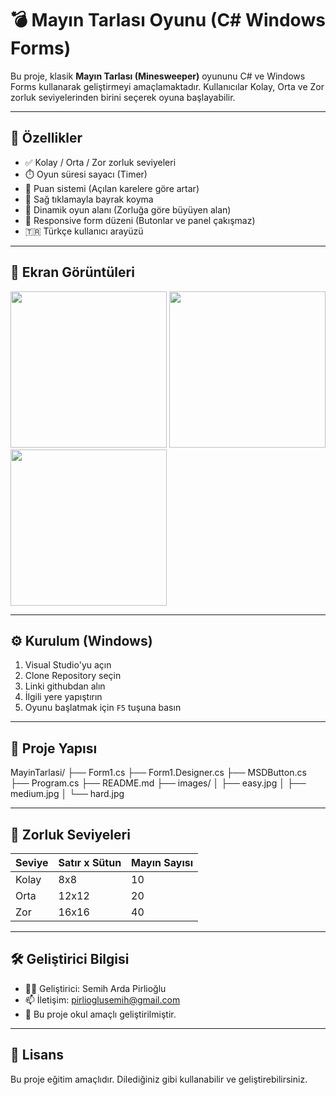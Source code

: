 # 💣 Mayın Tarlası Oyunu (C# Windows Forms)

Bu proje, klasik **Mayın Tarlası (Minesweeper)** oyununu C# ve Windows Forms kullanarak geliştirmeyi amaçlamaktadır. Kullanıcılar Kolay, Orta ve Zor zorluk seviyelerinden birini seçerek oyuna başlayabilir.

---

## 🧩 Özellikler

- ✅ Kolay / Orta / Zor zorluk seviyeleri
- ⏱️ Oyun süresi sayacı (Timer)
- 🎯 Puan sistemi (Açılan karelere göre artar)
- 🚩 Sağ tıklamayla bayrak koyma
- 🧠 Dinamik oyun alanı (Zorluğa göre büyüyen alan)
- 📱 Responsive form düzeni (Butonlar ve panel çakışmaz)
- 🇹🇷 Türkçe kullanıcı arayüzü

---

## 📸 Ekran Görüntüleri

<p float="left">
  <img src="images/easy.jpeg" width="250"/>
  <img src="images/medium.jpeg" width="250"/>
  <img src="images/hard.jpeg" width="250"/>
</p>

---

## ⚙️ Kurulum (Windows)

1. Visual Studio'yu açın
2. Clone Repository seçin
3. Linki githubdan alın
4. İlgili yere yapıştırın
5. Oyunu başlatmak için `F5` tuşuna basın

---

## 📁 Proje Yapısı
MayinTarlasi/
├── Form1.cs
├── Form1.Designer.cs
├── MSDButton.cs
├── Program.cs
├── README.md
├── images/
│ ├── easy.jpg
│ ├── medium.jpg
│ └── hard.jpg


---

## 🧠 Zorluk Seviyeleri

| Seviye | Satır x Sütun | Mayın Sayısı |
|--------|----------------|---------------|
| Kolay  | 8x8            | 10            |
| Orta   | 12x12          | 20            |
| Zor    | 16x16          | 40            |

---

## 🛠️ Geliştirici Bilgisi

- 👨‍💻 Geliştirici: Semih Arda Pirlioğlu
- 📫 İletişim: pirlioglusemih@gmail.com
- 🧠 Bu proje okul amaçlı geliştirilmiştir.

---

## 🏁 Lisans

Bu proje eğitim amaçlıdır. Dilediğiniz gibi kullanabilir ve geliştirebilirsiniz.


